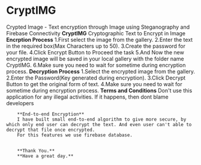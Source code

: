 # CryptIMG
Crypted Image - Text encryption through Image using Steganography and Firebase Connectivity
 **CryptIMG**
 Cryptographic Text to Encrypt in Image
        **Encrption Process**
        1.First select the image from the gallery.
        2.Enter the text in the required box(Max Characters up to 50).
        3.Create the password for your file.
        4.Click Encrypt Button to Proceed the task
        5.And Now the new encrypted image will be saved in your local gallery with the folder name CryptIMG.
        6.Make sure you need to wait for sometime during encryption process.
        **Decryption Process**
        1.Select the encrypted image from the gallery.
        2.Enter the Password(Key generated during encryption).
        3.Click Decrypt Button to get the original form of text.
        4.Make sure you need to wait for sometime during encryption process.
        **Terms and Conditions**
        Don\'t use this application for any illegal activities.
        If it happens, then dont blame developers
        
        
        **End-to-end Encryption**
        I have built small end-to-end algorithm to give more secure, by which only end user can decrypt the text. And even user can't able to decrypt that file once encrypted.
        For this features we use firebase database.
        
        
        **Thank You.**
        **Have a great day.**
